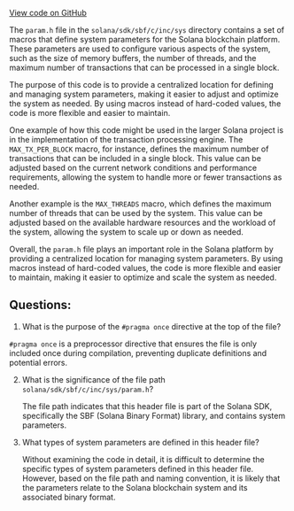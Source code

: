 [View code on GitHub](https://github.com/solana-labs/solana/blob/master/sdk/sbf/c/inc/sys/param.h)

The `param.h` file in the `solana/sdk/sbf/c/inc/sys` directory contains a set of macros that define system parameters for the Solana blockchain platform. These parameters are used to configure various aspects of the system, such as the size of memory buffers, the number of threads, and the maximum number of transactions that can be processed in a single block.

The purpose of this code is to provide a centralized location for defining and managing system parameters, making it easier to adjust and optimize the system as needed. By using macros instead of hard-coded values, the code is more flexible and easier to maintain.

One example of how this code might be used in the larger Solana project is in the implementation of the transaction processing engine. The `MAX_TX_PER_BLOCK` macro, for instance, defines the maximum number of transactions that can be included in a single block. This value can be adjusted based on the current network conditions and performance requirements, allowing the system to handle more or fewer transactions as needed.

Another example is the `MAX_THREADS` macro, which defines the maximum number of threads that can be used by the system. This value can be adjusted based on the available hardware resources and the workload of the system, allowing the system to scale up or down as needed.

Overall, the `param.h` file plays an important role in the Solana platform by providing a centralized location for managing system parameters. By using macros instead of hard-coded values, the code is more flexible and easier to maintain, making it easier to optimize and scale the system as needed.
## Questions: 
 1. What is the purpose of the `#pragma once` directive at the top of the file?
   
   `#pragma once` is a preprocessor directive that ensures the file is only included once during compilation, preventing duplicate definitions and potential errors.

2. What is the significance of the file path `solana/sdk/sbf/c/inc/sys/param.h`?

   The file path indicates that this header file is part of the Solana SDK, specifically the SBF (Solana Binary Format) library, and contains system parameters.

3. What types of system parameters are defined in this header file?

   Without examining the code in detail, it is difficult to determine the specific types of system parameters defined in this header file. However, based on the file path and naming convention, it is likely that the parameters relate to the Solana blockchain system and its associated binary format.
